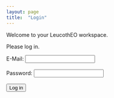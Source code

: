 ```yaml
---
layout: page
title:  "Login"
---
```


Welcome to your LeucothEO workspace.

Please log in.

<form action="http://www.ineff.ch/LeucothEO/welcome_gannets/"> <!--- change before presentation --->
  <label for="email">E-Mail:</label>
  <input type="email"> <br><br>
  <label for="password">Password:</label>
  <input type="password"> <br><br>
  <input type="submit" value="Log in">
</form> 